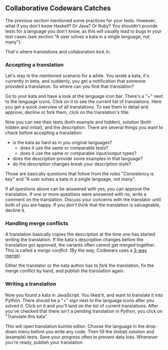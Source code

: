 Collaborative Codewars Catches
------------------------------

The previous section mentioned some practices for your tests. However,
what if you don't know Haskell? Or Java? Or Ruby? You shouldn't provide
tests for a language you don't know, as this will usually lead to bugs
in your test cases (see section
"A user solves a kata in a single language, not many").

That's where translations and collaboration kick in.


### Accepting a translation

Let's stay in the mentioned scenario for a while. You wrote a  kata,
it's currently in beta, and suddenly, you get a notification that someone
provided a translation. So where can you find that translation?

Go to your kata and have a look at the language icon bar. There's a "+"
next to the language icons. Click on it to see the current list of translations.
Here you get a quick overview of all translations. To see them in detail and
approve, decline or fork them, click on the translation's title.

Now you can see their tests (both example and hidden), solution (both
hidden and initial), and the description. There are several things
you want to check before accepting a translation:

- is the kata as hard as in you original languages?
    - does it use the same or comparable tests?
    - does it use the same or comparable input/output types?
- does the description provide some examples in that language?
- do the description changes break your description style?

Those are basically questions that follow from the rules
"Consistency is key" and "A user solves a kata in a single language, not many".

If all questions above can be answered with yes, you can approve the
translation. If one or more questions were answered with no, write a comment on
the translation. Discuss your concerns with the translator until both of you are
happy. If you don't think that the translation is salvageable, decline it.


### Handling merge conflicts

A translation basically copies the description at the time one has started
writing the translation. If the kata's description changes before the translation
got approved, the variants often cannot get merged together. This is called
a *merge conflict*. (By the way, Codewars uses a [3-way merge](https://en.wikipedia.org/wiki/Merge_%28version_control%29#Three-way_merge)).

Either the translator or the kata author has to *fork* the translation, fix the
merge conflict by hand, and publish the translation again.


### Writing a translation

Now you found a kata in JavaScript. You liked it, and want to translate it into
Python. There should be a "+" sign next to the language icons after you solved
it. Click on it and you'll land on the list of current translations. After
you've checked that there isn't a pending translation in Python, you click on
"Translate this kata".

This will open translation kumite editor. Choose the language in the drop-down
menu before you write any code. Then fill the (initial) solution and
(example) tests. Save your progress often to prevent data loss. Whenever you're
ready, publish your translation.
